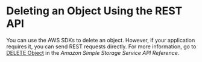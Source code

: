 # Deleting an Object Using the REST API<a name="DeletingAnObjectsUsingREST"></a>

You can use the AWS SDKs to delete an object\. However, if your application requires it, you can send REST requests directly\. For more information, go to [DELETE Object](https://docs.aws.amazon.com/AmazonS3/latest/API/RESTObjectDELETE.html) in the *Amazon Simple Storage Service API Reference*\. 